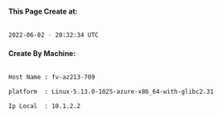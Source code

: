 
   
#### This Page Create at:

```bash

2022-06-02 - 20:32:34 UTC

```

#### Create By Machine:

```bash

Host Name : fv-az213-709

platform  : Linux-5.13.0-1025-azure-x86_64-with-glibc2.31

Ip Local  : 10.1.2.2

```

